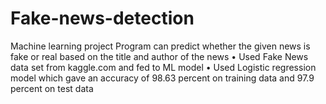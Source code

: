 # Fake-news-detection
Machine learning project
Program can predict whether the given news is fake or real based on the title and author of the news
• Used Fake News data set from kaggle.com and fed to ML model
• Used Logistic regression model which gave an accuracy of 98.63 percent on training data and 97.9
percent on test data
